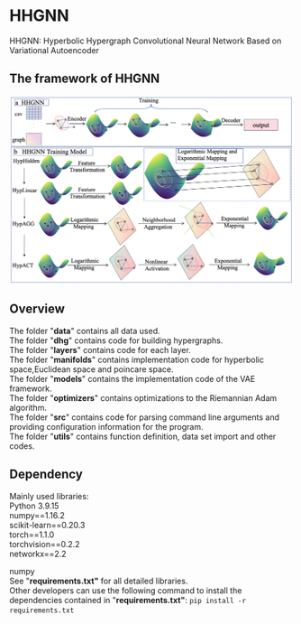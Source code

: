 # HHGNN
HHGNN: Hyperbolic Hypergraph Convolutional Neural Network Based on Variational Autoencoder

## The framework of HHGNN
![image](https://github.com/HaoWuLab-Bioinformatics/HHGNN/blob/master/model.png)

## Overview
The folder "**data**" contains all data used.  
The folder "**dhg**" contains code for building hypergraphs.  
The folder "**layers**" contains code for each layer.  
The folder "**manifolds**" contains implementation code for hyperbolic space,Euclidean space and poincare space.  
The folder "**models**" contains the implementation code of the VAE framework.  
The folder "**optimizers**" contains optimizations to the Riemannian Adam algorithm.  
The folder "**src**" contains code for parsing command line arguments and providing configuration information for the program.  
The folder "**utils**" contains function definition, data set import and other codes.  

## Dependency
Mainly used libraries:  
Python 3.9.15  
numpy==1.16.2  
scikit-learn==0.20.3  
torch==1.1.0  
torchvision==0.2.2  
networkx==2.2  

numpy   
See "**requirements.txt"** for all detailed libraries.  
Other developers can use the following command to install the dependencies contained in "**requirements.txt"**:
`pip install -r requirements.txt`  
